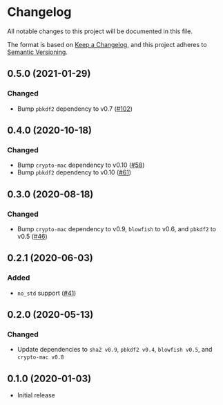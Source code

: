 # Changelog

All notable changes to this project will be documented in this file.

The format is based on [Keep a Changelog](https://keepachangelog.com/en/1.0.0/),
and this project adheres to [Semantic Versioning](https://semver.org/spec/v2.0.0.html).

## 0.5.0 (2021-01-29)
### Changed
- Bump `pbkdf2` dependency to v0.7 ([#102])

[#102]: https://github.com/RustCrypto/password-hashing/pull/102

## 0.4.0 (2020-10-18)
### Changed
- Bump `crypto-mac` dependency to v0.10 ([#58])
- Bump `pbkdf2` dependency to v0.10 ([#61])

[#61]: https://github.com/RustCrypto/password-hashing/pull/61
[#58]: https://github.com/RustCrypto/password-hashing/pull/58

## 0.3.0 (2020-08-18)
### Changed
- Bump `crypto-mac` dependency to v0.9, `blowfish` to v0.6, and `pbkdf2` to v0.5 ([#46])

[#46]: https://github.com/RustCrypto/password-hashing/pull/46

## 0.2.1 (2020-06-03)
### Added
- `no_std` support ([#41])

[#41]: https://github.com/RustCrypto/password-hashing/pull/41

## 0.2.0 (2020-05-13)
### Changed
- Update dependencies to `sha2 v0.9`, `pbkdf2 v0.4`, `blowfish v0.5`,
and `crypto-mac v0.8`

## 0.1.0 (2020-01-03)
- Initial release
